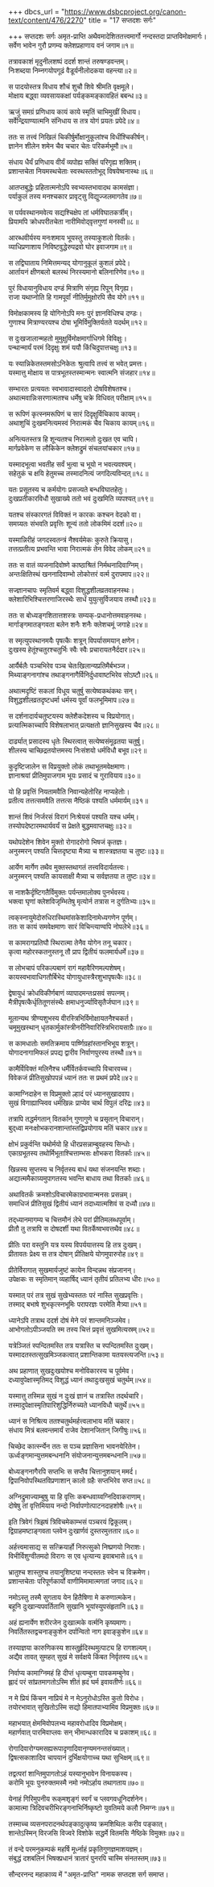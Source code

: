+++
dbcs_url = "https://www.dsbcproject.org/canon-text/content/476/2270"
title = "17 सप्तदशः सर्गः"

+++
सप्तदशः सर्गः
अमृत-प्राप्ति
अथैवमादेशिततत्त्वमार्गो नन्दस्तदा प्राप्तविमोक्षमार्गः।  
सर्वेण भावेन गुरौ प्रणम्य क्लेशप्रहाणाय वनं जगाम॥१॥

तत्रावकाशं मृदुनीलशष्पं ददर्श शान्तं तरुषण्डवन्तम्।  
निःशब्दया निम्नगयोपगूढं वैडूर्यनीलोदकया वहन्त्या॥२॥

स पादयोस्तत्र विधाय शौचं शुचौ शिवे श्रीमति वृक्षमूले।  
मोक्षाय बद्ध्‍वा व्यवसायकक्षां पर्यङ्कमङ्कावहितं बबन्ध॥३॥

ऋजुं समग्रं प्रणिधाय कायं काये स्मृतिं चाभिमुखीं विधाय।  
सर्वेन्द्रियाण्यात्मनि संनिधाय स तत्र योगं प्रयतः प्रपेदे॥४॥

ततः स तत्त्वं निखिलं चिकीर्षुर्मोक्षानुकूलांश्च विधींश्चिकीर्षन्।  
ज्ञानेन शीलेन शमेन चैव चचार चेतः परिकर्मभूमौ॥५॥

संधाय धैर्यं प्रणिधाय वीर्यं व्यपोह्य सक्तिं परिगृह्य शक्तिम्।  
प्रशान्तचेता नियमस्थचेताः स्वस्थस्ततोभूद् विषयेष्वनास्थः॥६॥

आतप्तबुद्धेः प्रहितात्मनोऽपि स्वभ्यस्तभावादथ कामसंज्ञा।  
पर्याकुलं तस्य मनश्चकार प्रावृट्सु विद्युज्जलमागतेव॥७॥

स पर्यवस्थानमवेत्य सद्यश्चिक्षेप तां धर्मविघातकर्त्रीम्।  
प्रियामपि क्रोधपरीतचेता नारीमिवोद्‍वृत्तगुणां मनस्वी॥८॥

आरब्धवीर्यस्य मनःशमाय भूयस्तु तस्याकुशलो वितर्कः।  
व्याधिप्रणाशाय निविष्टवुद्धेरुपद्रवो घोर इवाजगाम॥९॥

स तद्विघाताय निमित्तमन्यद् योगानुकूलं कुशलं प्रपेदे।  
आर्तायनं क्षीणबलो बलस्थं निरस्यमानो बलिनारिणेव॥१०॥

पुरं विधायानुविधाय दण्डं मित्राणि संगृह्य रिपून् विगृह्य।  
राजा यथाप्नोति हि गामपूर्वां नीतिर्मुमुक्षोरपि सैव योगे॥११॥

विमोक्षकामस्य हि योगिनोऽपि मनः पुरं ज्ञानविधिश्च दण्डः।  
गुणाश्च मित्राण्यरयश्च दोषा भूमिर्विमुक्तिर्यतते यदर्थम्॥१२॥

स दुःखजालान्महतो मुमुक्षुर्विमोक्षमार्गाधिगमे विविक्षुः।  
पन्थान्मार्यं परमं दिदृक्षुः शमं ययौ किंचिदुपात्तचक्षुः॥१३॥

यः स्यान्निकेतस्तमसोऽनिकेतः श्रुत्वापि तत्त्वं स भवेत् प्रमत्तः।  
यस्मात्तु मोक्षाय स पात्रभूतस्तस्मान्मनः स्वात्मनि संजहार॥१४॥

सम्भारतः प्रत्ययतः स्वभावादास्वादतो दोषविशेषतश्च।  
अथात्मवान्निःसरणात्मतश्च धर्मेषु चक्रे विधिवत् परीक्षाम्॥१५॥

स रूपिणं कृत्स्नमरूपिणं च सारं दिदृक्षुर्विचिकाय कायम्।  
अथाशुचिं दुःखमनित्यमस्वं निरात्मकं चैव चिकाय कायम्॥१६॥

अनित्यतस्तत्र हि शून्यतश्च निरात्मतो दुःखत एव चापि।  
मार्गप्रवेकेण स लौकिकेन क्लेशद्रुमं संचलयांचकार॥१७॥

यस्मादभूत्वा भवतीह सर्वं भुत्वा च भूयो न भवत्यवश्यम्।  
सहेतुकं च क्षयि हेतुमच्च तस्मादनित्यं जगदित्यविन्दत्॥१८॥

यतः प्रसूतस्य च कर्मयोगः प्रसज्यते बन्धविघातहेतुः।  
दुःखप्रतीकारविधौ सुखाख्ये ततो भवं दुःखमिति व्यपश्यत्॥१९॥

यतश्च संस्कारगतं विविक्तं न कारकः कश्चन वेदको वा।  
समग्र्यतः संभवति प्रवृत्तिः शून्यं ततो लोकमिमं ददर्श॥२०॥

यस्मान्निरीहं जगदस्वतन्त्रं नैश्वर्यमेकः कुरुते क्रियासु।  
तत्तत्प्रतीत्य प्रभवन्ति भावा निरात्मकं तेन विवेद लोकम्॥२१॥

ततः स वातं व्यजनादिवोष्णे काष्ठाश्रितं निर्मथनादिवाग्निम्।  
अन्तःक्षितिस्थं खननादिवाम्भो लोकोत्तरं वर्त्म दुरापमाप॥२२॥

सज्ज्ञानचापः स्मृतिवर्म बद्ध्वा विशुद्धशीलव्रतवाहनस्थः।  
क्लेशारिभिश्‍चित्तरणाजिरस्थैः सार्धं युयुत्सुर्विजयाय तस्थौ॥२३॥

ततः स बोध्यङ्गशितात्तशस्त्रः सम्यक्-प्रधानोत्तमवाहनस्थः।  
मार्गाङ्गमातङ्गवता बलेन शनैः शनैः क्लेशचमूं जगाहे॥२४॥

स स्मृत्युपस्थानमयैः पृषत्कैः शत्रून् विपर्यासमयान् क्षणेन।  
दुःखस्य हेतूंश्चतुरश्चतुर्भिः स्वैः स्वैः प्रचारायतनैर्ददार॥२५॥

आर्यैर्बलैः पञ्चभिरेव पञ्च चेतःखिलान्यप्रतिमैर्बभञ्ज।  
मिथ्याङ्गनागांश्च तथाङ्गनागैर्विनिर्दुधावाष्टभिरेव सोऽष्टौ॥२६॥

अथात्मदृष्टिं सकलां विधूय चतुर्षु सत्येष्वकथंकथः सन्।  
विशुद्धशीलव्रतदृष्टधर्मा धर्मस्य पूर्वां फलभूमिमाप॥२७॥

स दर्शनादार्यचतुष्टयस्य क्लेशैकदेशस्य च विप्रयोगात्।  
प्रत्यात्मिकाच्चापि विशेषलाभात् प्रत्यक्षतो ज्ञानिसुखस्य चैव॥२८॥

दार्ढ्यात् प्रसादस्य धृतेः स्थिरत्वात् सत्येष्वसंमूढतया चतुर्षु।  
शीलस्य चाच्छिद्रतयोत्तमस्य निःसंशयो धर्मविधौ बभूव॥२९॥

कुदृष्टिजालेन स विप्रयुक्तो लोकं तथाभूतमवेक्षमाणः।  
ज्ञानाश्रयां प्रीतिमुपाजगाम भूयः प्रसादं च गुरावियाय॥३०॥

यो हि प्रवृत्तिं नियतामवैति निवान्यहेतोरिह नाप्यहेतोः।  
प्रतीत्य तत्तत्समवैति तत्तत्स नैष्ठिकं पश्यति धर्ममार्यम्॥३१॥

शान्तं शिवं निर्जरसं विरागं निःश्रेयसं पश्यति यश्च धर्मम्।  
तस्योपदेष्टारमथार्यवर्यं स प्रेक्षते बुद्धमवाप्तचक्षुः॥३२॥

यथोपदेशेन शिवेन मुक्तो रोगादरोगो भिषजं कृतज्ञः।  
अनुस्मरन् पश्यति चित्तदृष्ट्या मैत्र्या च शास्त्रज्ञतया च तुष्टः॥३३॥

आर्येण मार्गेण तथैव मुक्तस्तथागतं तत्त्वविदार्यतत्त्वः।  
अनुस्मरन् पश्यति कायसाक्षी मैत्र्या च सर्वज्ञतया त तुष्टः॥३४॥

स नाशकैर्दृष्टिगतैर्विमुक्तः पर्यन्तमालोक्य पुनर्भवस्य।  
भक्त्वा घृणां क्लेशविजृम्भितेषु मृत्योर्न तत्रास न दुर्गतिभ्यः॥३५॥

त्वक्‌स्नायुमेदोरुधिरास्थिमांसकेशादिनामेध्यगणेन पूर्णम्।  
ततः स कायं समवेक्षमाणः सारं विचिन्त्याण्वपि नोपलेभे॥३६॥

स कामरागप्रतिघौ स्थिरात्मा तेनैव योगेन तनू चकार।  
कृत्वा महोरस्कतनुस्तनू तौ प्राप द्वितीयं फलमार्यधर्मे॥३७॥

स लोभचापं परिकल्पबाणं रागं महावैरिणमल्पशेषम्।  
कायस्वभावाधिगतौर्बिभेद योगायुधास्त्रैरशुभापृषत्कैः॥३८॥

द्वेषायुधं क्रोधविकीर्णबाणं व्यापादमन्तःप्रसवं सपत्नम्।  
मैत्रीपृषत्कैर्धृतितूणसंस्थैः क्षमाधनुर्ज्याविसृतैर्जघान॥३९॥

मूलान्यथ त्रीण्यशुभस्य वीरस्त्रिभिर्विमोक्षायतनैश्चकर्त।  
चमूमुखस्थान् धृतकार्मुकांस्त्रीनरीनिवारिस्त्रिभिरायसाग्रैः॥४०॥

स कामधातोः समतिक्रमाय पार्ष्णिग्रहांस्तानभिभूय शत्रून्।  
योगादनागामिफलं प्रपद्य द्वारीव निर्वाणपुरस्य तस्थौ॥४१॥

कामैर्विविक्तं मलिनैश्च धर्मैर्वितर्कवच्चापि विचारवच्च।  
विवेकजं प्रीतिसुखोपपन्नं ध्यानं ततः स प्रथमं प्रपेदे॥४२॥

कामाग्निदाहेन स विप्रमुक्तो ल्हादं परं ध्यानसुखादवाप।  
सुखं विगाह्याप्स्विव धर्मखिन्नः प्राप्येव चार्थ विपुलं दरिद्रः॥४३॥

तत्रापि तद्धर्मगतान् वितर्कान् गुणागुणे च प्रसृतान् विचारान्।  
बुद्‍ध्वा मनःक्षोभकरानशान्तांस्तद्विप्रयोगाय मतिं चकार॥४४॥

क्षोभं प्रकुर्वन्ति यथोर्मयो हि धीरप्रसन्नाम्बुवहस्य सिन्धोः।  
एकाग्रभूतस्य तथोर्मिभूताश्चित्ताम्भसः क्षोभकरा वितर्काः॥४५॥

खिन्नस्य सुप्तस्य च निर्वृतस्य बाधं यथा संजनयन्ति शब्दाः।  
अद्यात्ममैकाग्र्यमुपागतस्य भवन्ति बाधाय तथा वितर्काः॥४६॥

अथावितर्कं क्रमशोऽविचारमेकाग्रभावान्मनसः प्रसन्नम्।  
समाधिजं प्रीतिसुखं द्वितीयं ध्यानं तदाध्यात्मशिवं स दध्यौ॥४७॥

तद्‍ध्यानमागम्य च चित्तमौनं लेभे परां प्रीतिमलब्धपूर्वाम्।  
प्रीतौ तु तत्रापि स दोषदर्शी यथा वितर्केष्वभवत्तथैव॥४८॥

प्रीतिः परा वस्तुनि यत्र यस्य विपर्ययात्तस्य हि तत्र दुःखम्।  
प्रीतावतः प्रेक्ष्य स तत्र दोषान् प्रीतिक्षये योगमुपारुरोह॥४९॥

प्रीतेर्विरागात् सुखमार्यजुष्टं कायेन विन्दन्नथ संप्रजानन्।  
उपेक्षकः स स्मृतिमान् व्यहार्षिद् ध्यानं तृतीयं प्रतिलभ्य धीरः॥५०॥

यस्मात् परं तत्र सुखं सुखेभ्यस्ततः परं नास्ति सुखप्रवृत्तिः।  
तस्माद् बभाषे शुभकृत्स्नभूमिः परापरज्ञः परमेति मैत्र्या॥५१॥

ध्यानेऽपि तत्राथ ददर्श दोषं मेने परं शान्तमनिञ्जमेव।  
आभोगतोऽपीञ्जयति स्म तस्य चित्तं प्रवृत्तं सुखमित्यस्रम्॥५२॥

यत्रेञ्जितं स्पन्दितमस्ति तत्र यत्रास्ति च स्पन्दितमस्ति दुःखम्।  
यस्मादतस्तत्सुखमिञ्जकत्वात् प्रशान्तिकामा यतयस्त्यजन्ति॥५३॥

अथ प्रहाणात् सुखदुःखयोश्च मनोविकारस्य च पूर्वमेव।  
दध्यावुपेक्षास्मृतिमद् विशुद्धं ध्यानं तथादुःखसुखं चतुर्थम्॥५४॥

यस्मात्तु तस्मिन्न सुखं न दुःखं ज्ञानं च तत्रास्ति तदर्थचारि।  
तस्मादुपेक्षास्मृतिपारिशुद्धिर्निरुच्यते ध्यानविधौ चतुर्थे॥५५॥

ध्यानं स निश्रित्य ततश्चतुर्थमर्हत्त्वलाभाय मतिं चकार।  
संधाय मित्रं बलवन्तमार्यं राजेव देशानजितान् जिगीषुः॥५६॥

चिच्छेद कार्त्स्न्येन ततः स पञ्च प्रज्ञासिना भावनयेरितेन।  
ऊर्ध्वङ्गमान्युत्तमबन्धनानि संयोजनान्युत्तमबन्धनानि॥५७॥

बोध्यङ्गनागैरपि सप्तभिः स सप्तैव चित्तानुशयान् ममर्द।  
द्विपानिवोपस्थितविप्रणाशान् कालो ग्रहैः सप्तभिरेव सप्त॥५८॥

अग्निद्रुमाज्याम्बुषु या हि वृत्तिः कबन्धवाय्वग्निदिवाकराणाम्।  
दोषेषु तां वृत्तिमियाय नन्दो निर्वापणोत्पाटनदाहशोषैः॥५९॥

इति त्रिवेगं त्रिझषं त्रिविचमेकाम्भसं पञ्चरयं द्विकूलम्।  
द्विग्राहमष्टाङ्गवता प्लवेन दुःखार्णवं दुस्तरमुत्ततार॥६०॥

अर्हत्त्वमासाद्य स सत्क्रियार्हो निरुत्सुको निष्प्रणयो निराशः।  
विभीर्विशुग्वीतमदो विरागः स एव धृत्यान्य इवाबभासे॥६१॥

भ्रातुश्च शास्तुश्च तयानुशिष्ट्या नन्दस्ततः स्वेन च विक्रमेण।  
प्रशान्तचेताः परिपूर्णकार्यो वाणीमिमामात्मगतां जगाद॥६२॥

नमोऽस्तु तस्मै सुगताय येन हितैषिणा मे करुणात्मकेन।  
बहूनि दुःखान्यपवर्तितानि सुखानि भूयांस्युपसंहृतानि॥६३॥

अहं ह्यनार्येण शरीरजेन दुःखात्मके वर्त्मनि कृष्यमाणः।  
निवर्तितस्तद्वचनाङ्कुशेन दर्पान्वितो नाग इवाङ्कुशेन॥६४॥

तस्याज्ञया कारुणिकस्य शास्तुर्हृदिस्थमुत्पाट्य हि रागशल्यम्।  
अद्यैव तावत् सुमहत् सुखं मे सर्वक्षये किंबत निर्वृतस्य॥६५॥

निर्वाप्य कामाग्निमहं हि दीप्तं धृत्यम्बुना पावकमम्बुनेव।  
ह्लादं परं सांप्रतमागतोऽस्मि शीतं ह्रदं घर्म इवावतीर्णः॥६६॥

न मे प्रियं किंचन नाप्रियं मे न मेऽनुरोधोऽस्ति कुतो विरोधः।  
तयोरभावात् सुखितोऽस्मि सद्यो हिमातपाभ्यामिव विप्रमुक्तः॥६७॥

महाभयात् क्षेममिवोपलभ्य महावरोधादिव विप्रमोक्षम्।  
महार्णवात् पारमिवाप्लवः सन् भीमान्धकारादिव च प्रकाशम्॥६८॥

रोगादिवारोग्यमसह्यरूपादृणादिवानृण्यमनन्तसंख्यात्।  
द्विषत्सकाशादिव चापयानं दुर्भिक्षयोगाच्च यथा सुभिक्षम्॥६९॥

तद्वत्परां शान्तिमुपागतोऽहं यस्यानुभावेन विनायकस्य।  
करोमि भूयः पुनरुक्तमस्मै नमो नमोऽर्हाय तथागताय॥७०॥

येनाहं गिरिमुपनीय रूक्‌मशृङ्गं स्वर्गं च प्लवगवधूनिदर्शनेन।  
कामात्मा त्रिदिवचरीभिरङ्गनाभिर्निष्कृष्टो युवतिमये कलौ निमग्नः॥७१॥

तस्माच्च व्यसनपरादनर्थपङ्कादुत्कृष्य क्रमशिथिलः करीव पङ्कात्।  
शान्तेऽस्मिन् विरजसि विज्वरे विशोके सद्धर्मे वितमसि नैष्ठिके विमुक्तः॥७२॥

तं वन्दे परमनुकम्पकं महर्षि मूर्ध्नाहं प्रकृतिगुणज्ञमाशयज्ञम्।  
संबुद्धं दशबलिनं भिषक्प्रधानं त्रातारं पुनरपि चास्मि संनतस्तम्॥७३॥

सौन्दरनन्द महाकाव्य में "अमृत-प्राप्ति" नामक सप्तदश सर्ग समाप्त।  
